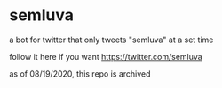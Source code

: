 # semluva
a bot for twitter that only tweets "semluva" at a set time

follow it here if you want
https://twitter.com/semluva


as of 08/19/2020, this repo is archived
